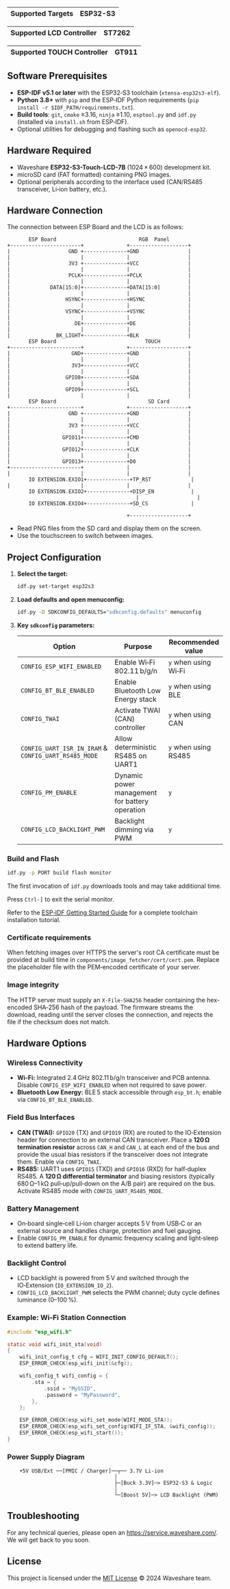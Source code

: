 | Supported Targets | ESP32-S3 |
| ----------------- | -------- |

| Supported LCD Controller    | ST7262 |
| ----------------------------| -------|

| Supported TOUCH Controller    | GT911 |
| ----------------------------| -------|

## Software Prerequisites

* **ESP-IDF v5.1 or later** with the ESP32‑S3 toolchain (`xtensa-esp32s3-elf`).
* **Python 3.8+** with `pip` and the ESP‑IDF Python requirements (`pip install -r $IDF_PATH/requirements.txt`).
* **Build tools**: `git`, `cmake` ≥3.16, `ninja` ≥1.10, `esptool.py` and `idf.py` (installed via `install.sh` from ESP‑IDF).
* Optional utilities for debugging and flashing such as `openocd-esp32`.

## Hardware Required

* Waveshare **ESP32-S3-Touch-LCD-7B** (1024 × 600) development kit.
* microSD card (FAT formatted) containing PNG images.
* Optional peripherals according to the interface used (CAN/RS485 transceiver, Li‑ion battery, etc.).

## Hardware Connection

The connection between ESP Board and the LCD is as follows:

```
       ESP Board                           RGB  Panel
+-----------------------+              +-------------------+
|                   GND +--------------+GND                |
|                       |              |                   |
|                   3V3 +--------------+VCC                |
|                       |              |                   |
|                   PCLK+--------------+PCLK               |
|                       |              |                   |
|             DATA[15:0]+--------------+DATA[15:0]         |
|                       |              |                   |
|                  HSYNC+--------------+HSYNC              |
|                       |              |                   |
|                  VSYNC+--------------+VSYNC              |
|                       |              |                   |
|                     DE+--------------+DE                 |
|                       |              |                   |
|               BK_LIGHT+--------------+BLK                |
       ESP Board                             TOUCH  
+-----------------------+              +-------------------+
|                    GND+--------------+GND                |
|                       |              |                   |
|                    3V3+--------------+VCC                |
|                       |              |                   |
|                  GPIO8+--------------+SDA                |
|                       |              |                   |
|                  GPIO9+--------------+SCL                |
|                       |              |                   |
       ESP Board                              SD Card
+-----------------------+              +-------------------+
|                   GND +--------------+GND                |
|                       |              |                   |
|                   3V3 +--------------+VCC                |
|                       |              |                   |
|                 GPIO11+--------------+CMD                |
|                       |              |                   |
|                 GPIO12+--------------+CLK                |
|                       |              |                   |
|                 GPIO13+--------------+D0                 |
+-----------------------+              |                   |
|                       |              |                   |
       IO EXTENSION.EXIO1+--------------+TP_RST             |
|                       |              |                   |
       IO EXTENSION.EXIO2+--------------+DISP_EN            |
                                          |                   |
       IO EXTENSION.EXIO4+--------------+SD_CS              |
            
                                       +-------------------+
```

* Read PNG files from the SD card and display them on the screen.
* Use the touchscreen to switch between images.

## Project Configuration

1. **Select the target:**
   ```bash
   idf.py set-target esp32s3
   ```
2. **Load defaults and open menuconfig:**
   ```bash
   idf.py -D SDKCONFIG_DEFAULTS="sdkconfig.defaults" menuconfig
   ```
3. **Key `sdkconfig` parameters:**

   | Option | Purpose | Recommended value |
   | ------ | ------- | ---------------- |
   | `CONFIG_ESP_WIFI_ENABLED` | Enable Wi‑Fi 802.11 b/g/n | `y` when using Wi‑Fi |
   | `CONFIG_BT_BLE_ENABLED` | Enable Bluetooth Low Energy stack | `y` when using BLE |
   | `CONFIG_TWAI` | Activate TWAI (CAN) controller | `y` when using CAN |
   | `CONFIG_UART_ISR_IN_IRAM` & `CONFIG_UART_RS485_MODE` | Allow deterministic RS485 on UART1 | `y` when using RS485 |
   | `CONFIG_PM_ENABLE` | Dynamic power management for battery operation | `y` |
   | `CONFIG_LCD_BACKLIGHT_PWM` | Backlight dimming via PWM | `y` |

### Build and Flash

```bash
idf.py -p PORT build flash monitor
```

The first invocation of `idf.py` downloads tools and may take additional time.

Press `Ctrl-]` to exit the serial monitor.

Refer to the [ESP‑IDF Getting Started Guide](https://docs.espressif.com/projects/esp-idf/en/latest/get-started/index.html) for a complete toolchain installation tutorial.

### Certificate requirements

When fetching images over HTTPS the server's root CA certificate must be provided at build time in `components/image_fetcher/cert/cert.pem`. Replace the placeholder file with the PEM‑encoded certificate of your server.

### Image integrity

The HTTP server must supply an `X-File-SHA256` header containing the hex-encoded SHA‑256 hash of the payload. The firmware streams the download, reading until the server closes the connection, and rejects the file if the checksum does not match.

## Hardware Options

### Wireless Connectivity
* **Wi‑Fi:** Integrated 2.4 GHz 802.11 b/g/n transceiver and PCB antenna. Disable `CONFIG_ESP_WIFI_ENABLED` when not required to save power.
* **Bluetooth Low Energy:** BLE 5 stack accessible through `esp_bt.h`; enable via `CONFIG_BT_BLE_ENABLED`.

### Field Bus Interfaces
* **CAN (TWAI):** `GPIO20` (TX) and `GPIO19` (RX) are routed to the IO‑Extension header for connection to an external CAN transceiver. Place a **120 Ω termination resistor** across `CAN_H` and `CAN_L` at each end of the bus and provide the usual bias resistors if the transceiver does not integrate them. Enable via `CONFIG_TWAI`.
* **RS485:** UART1 uses `GPIO15` (TXD) and `GPIO16` (RXD) for half‑duplex RS485. A **120 Ω differential terminator** and biasing resistors (typically 680 Ω–1 kΩ pull‑up/pull‑down on the A/B pair) are required on the bus. Activate RS485 mode with `CONFIG_UART_RS485_MODE`.

### Battery Management
* On‑board single‑cell Li‑ion charger accepts 5 V from USB‑C or an external source and handles charge, protection and fuel gauging.
* Enable `CONFIG_PM_ENABLE` for dynamic frequency scaling and light‑sleep to extend battery life.

### Backlight Control
* LCD backlight is powered from 5 V and switched through the IO‑Extension (`IO_EXTENSION_IO_2`).
* `CONFIG_LCD_BACKLIGHT_PWM` selects the PWM channel; duty cycle defines luminance (0–100 %).

### Example: Wi‑Fi Station Connection

```c
#include "esp_wifi.h"

static void wifi_init_sta(void)
{
    wifi_init_config_t cfg = WIFI_INIT_CONFIG_DEFAULT();
    ESP_ERROR_CHECK(esp_wifi_init(&cfg));

    wifi_config_t wifi_config = {
        .sta = {
            .ssid = "MySSID",
            .password = "MyPassword",
        },
    };

    ESP_ERROR_CHECK(esp_wifi_set_mode(WIFI_MODE_STA));
    ESP_ERROR_CHECK(esp_wifi_set_config(WIFI_IF_STA, &wifi_config));
    ESP_ERROR_CHECK(esp_wifi_start());
}
```

### Power Supply Diagram

```
    +5V USB/Ext ──[PMIC / Charger]──┬── 3.7V Li‑ion
                                   │
                                   ├─[Buck 3.3V]─> ESP32‑S3 & Logic
                                   │
                                   └─[Boost 5V]─> LCD Backlight (PWM)
```

## Troubleshooting

For any technical queries, please open an https://service.waveshare.com/. We will get back to you soon.

## License

This project is licensed under the [MIT License](LICENSE) © 2024 Waveshare team.
